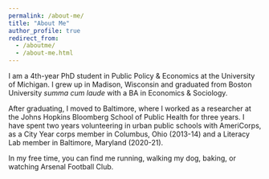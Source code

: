 ```yaml
---
permalink: /about-me/
title: "About Me"
author_profile: true
redirect_from: 
  - /aboutme/
  - /about-me.html
---
```


I am a 4th-year PhD student in Public Policy & Economics at the University of Michigan. I grew up in Madison, Wisconsin and graduated from Boston University *summa cum laude* with a BA in Economics & Sociology. 

After graduating, I moved to Baltimore, where I worked as a researcher at the Johns Hopkins Bloomberg School of Public Health for three years. I have spent two years volunteering in urban public schools with AmeriCorps, as a City Year corps member in Columbus, Ohio (2013-14) and a Literacy Lab member in Baltimore, Maryland (2020-21). 

In my free time, you can find me running, walking my dog, baking, or watching Arsenal Football Club. 

